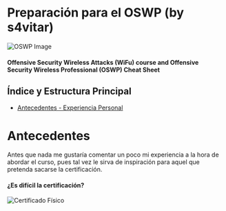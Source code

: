 # Preparación para el OSWP (by s4vitar)

![OSWP Image](https://funkyimg.com/i/2VTgT.jpg)
#### Offensive Security Wireless Attacks (WiFu) course and Offensive Security Wireless Professional (OSWP) Cheat Sheet

## Índice y Estructura Principal
- [Antecedentes - Experiencia Personal](#Antecedentes)

Antecedentes
===============================================================================================================================
Antes que nada me gustaría comentar un poco mi experiencia a la hora de abordar el curso, pues tal vez le sirva de inspiración para aquel que pretenda sacarse la certificación.

#### ¿Es difícil la certificación?

![Certificado Físico](https://funkyimg.com/i/2VTgJ.jpeg)